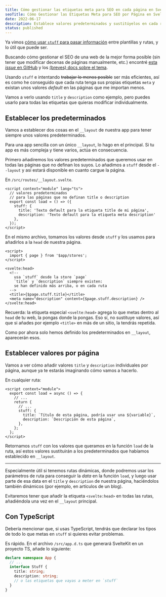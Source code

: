 ```yaml
---
title: Cómo gestionar las etiquetas meta para SEO en cada página en SvelteKit
seoTitle: Cómo Gestionar las Etiquetas Meta para SEO por Página en SvelteKit
date: 2022-06-17
description: Establece valores predeterminados y sustitúyelos en cada ruta para tener etiquetas meta (title, description) individuales por página, sin errores
status: published
---
```

<script>
  import Box from '$lib/components/Box.svelte';
</script>

Ya vimos [cómo usar `stuff` para pasar información](/sveltekit/como-pasar-props-__layout-pagina-usando-stuff-sveltekit/) entre plantillas y rutas, y lo útil que puede ser.

Buscando cómo gestionar el SEO de una web de la mejor forma posible (sin tener que modificar decenas de páginas manualmente, etc.) encontré [esta *issue* en GitHub](https://github.com/sveltejs/kit/issues/1540#issuecomment-1045206613) y los [(breves) docs sobre el tema](https://kit.svelte.dev/docs/seo#manual-setup-title-and-meta).

Usando `stuff` e intentando ~~trabajar lo menos posible~~ ser más eficientes, así es como he conseguido que cada ruta tenga sus propias etiquetas `meta` y existan unos valores *default* en las páginas que me importan menos.

Vamos a verlo usando `title` y `description` como ejemplo, pero puedes usarlo para todas las etiquetas que quieras modificar individualmente.

## Establecer los predeterminados

Vamos a establecer dos cosas en el `__layout` de nuestra app para tener siempre unos valores predeterminados.

Para una app sencilla con un único `__layout`, lo hago en el principal. Si tu app es más compleja y tiene varios, actúa en consecuencia.

Primero añadiremos los valores predeterminados que queremos usar en todas las páginas que no definan los suyos. Lo añadimos a `stuff` desde el `--layout` y así estará disponible en cuanto cargue la página.

En `/src/routes/__layout.svelte`.

```svelte
<script context="module" lang="ts">
  // valores predeterminados 
  // para las páginas que no definan title o description
  export const load = () => ({
    stuff: {
      title: 'Texto default para la etiqueta title de mi página',
      description: 'Texto default para la etiqueta meta description'
    },
  });
</script>
```

En el mismo archivo, tomamos los valores desde `stuff` y los usamos para añadirlos a la `head` de nuestra página.

```svelte
<script>
  import { page } from '$app/stores';
</script>

<svelte:head>
  <!--
    usa `stuff` desde la store `page`
    `title` y `description` siempre existen:
    se han definido más arriba, o en cada ruta
  -->
  <title>{$page.stuff.title}</title>
  <meta name="description" content={$page.stuff.description} />
</svelte:head>
```

<Box type="recuerda">

Recuerda: la etiqueta especial `<svelte:head>` agrega lo que metas dentro al `head` de tu web, la pongas donde la pongas. Eso sí, no sustituye valores, así que si añades por ejemplo `<title>` en más de un sitio, la tendrás repetida.

</Box>

Como por ahora solo hemos definido los predeterminados en `__layout`, aparecerán esos.

## Establecer valores por página

Vamos a ver cómo añadir valores `title` y `description` individuales por página, aunque ya te estarás imaginando cómo vamos a hacerlo.

En cualquier ruta:

```svelte
<script context="module">
  export const load = async () => {
    // ...
    return {
      // ...
      stuff: {
        title: `Título de esta página, podría usar una ${variable}`,
        description: `Descripción de esta página`,
      },
    };
  };
</script>
```

Retornamos `stuff` con los valores que queramos en la función `load` de la ruta, así estos valores sustituirán a los predeterminados que habíamos establecido en `__layout`.

---

Especialmente útil si tenemos rutas dinámicas, donde podremos usar los parámetros de ruta para conseguir la *data* en la función `load`, y luego usar parte de esa data en el `title` y `description` de nuestra página, haciéndolos también dinámicos (por ejemplo, en artículos de un blog).

Evitaremos tener que añadir la etiqueta `<svelte:head>` en todas las rutas, añadiéndola una vez en el `__layout` principal.

## Con TypeScript

Debería mencionar que, si usas TypeScript, tendrás que declarar los tipos de todo lo que metas en `stuff` si quieres evitar problemas.

Es rápido. En el archivo `/src/app.d.ts` que generará SvelteKit en un proyecto TS, añade lo siguiente:

```ts
declare namespace App {
  // ...
  interface Stuff {
    title: string;
    description: string;
    // o las etiquetas que vayas a meter en `stuff`
  }
}
```
